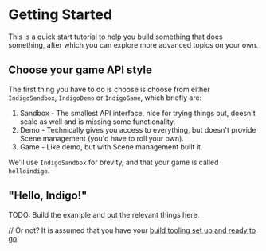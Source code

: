 # Getting Started

This is a quick start tutorial to help you build something that does something, after which you can explore more advanced topics on your own.

## Choose your game API style

The first thing you have to do is choose is choose from either `IndigoSandbox`, `IndigoDemo` or `IndigoGame`, which briefly are:

1. Sandbox - The smallest API interface, nice for trying things out, doesn't scale as well and is missing some functionality.
2. Demo - Technically gives you access to everything, but doesn't provide Scene management (you'd have to roll your own).
3. Game - Like demo, but with Scene management built it.

We'll use `IndigoSandbox` for brevity, and that your game is called `helloindigo`.

## "Hello, Indigo!"

TODO: Build the example and put the relevant things here.

// Or not?
It is assumed that you have your [build tooling set up and ready to go](setup-and-configuration.md).
